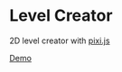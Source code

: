 # Level Creator

2D level creator with [pixi.js](https://github.com/GoodBoyDigital/pixi.js/)

[Demo](https://cfurrow.github.io/pixi-level-creator)
